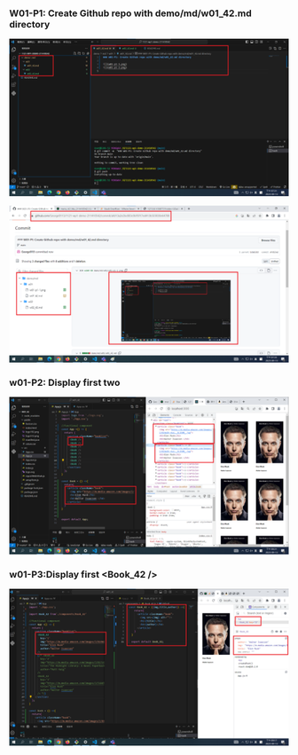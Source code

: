 ### W01-P1: Create Github repo with demo/md/w01_42.md directory

![](w01-p1-1.png)

![](w01-p1-2.png)

### w01-P2: Display first two <Book />

![](w01-p2.png)

### w01-P3:Display first <Book_42 />

![](w01-p3.png)
